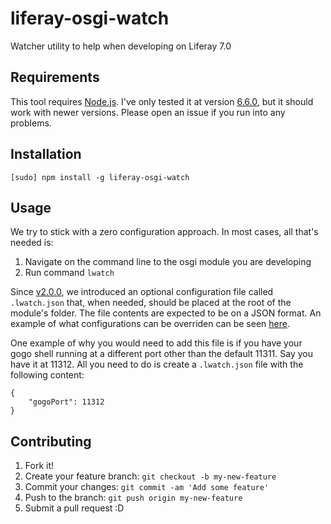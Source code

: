 # liferay-osgi-watch

Watcher utility to help when developing on Liferay 7.0

## Requirements

This tool requires [Node.js](https://nodejs.org). I've only tested it at version [6.6.0](https://nodejs.org/en/blog/release/v6.6.0/), but it should work with newer versions. Please open an issue if you run into any problems.

## Installation

`[sudo] npm install -g liferay-osgi-watch`

## Usage

We try to stick with a zero configuration approach. In most cases, all that's needed is:

1. Navigate on the command line to the osgi module you are developing
2. Run command `lwatch`

Since [v2.0.0](https://github.com/liferay/liferay-osgi-watch/releases/tag/v2.0.0), we introduced an optional configuration file called `.lwatch.json` that, when needed, should be placed at the root of the module's folder. The file contents are expected to be on a JSON format. An example of what configurations can be overriden can be seen [here](https://github.com/liferay/liferay-osgi-watch/blob/master/config.json).

One example of why you would need to add this file is if you have your gogo shell running at a different port other than the default 11311. Say you have it at 11312. All you need to do is create a `.lwatch.json` file with the following content:

```
{
    "gogoPort": 11312
}
```

## Contributing

1. Fork it!
2. Create your feature branch: `git checkout -b my-new-feature`
3. Commit your changes: `git commit -am 'Add some feature'`
4. Push to the branch: `git push origin my-new-feature`
5. Submit a pull request :D
